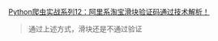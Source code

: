 
[Python爬虫实战系列12：阿里系淘宝滑块验证码通过技术解析！](https://blog.csdn.net/Python_trys/article/details/141422592)

> 通过上述方式，滑块还是不通过验证